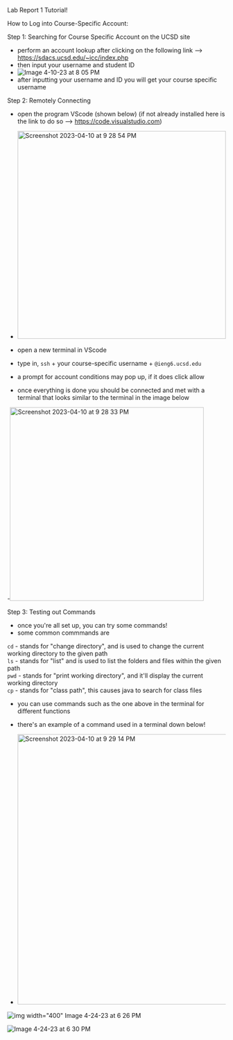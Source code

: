 Lab Report 1 Tutorial!

How to Log into Course-Specific Account:

Step 1: Searching for Course Specific Account on the UCSD site
- perform an account lookup after clicking on the following link --> https://sdacs.ucsd.edu/~icc/index.php
- then input your username and student ID
- ![Image 4-10-23 at 8 05 PM](https://user-images.githubusercontent.com/130015533/231056734-493a5136-8c5a-4905-af7f-3e8cc41a61b5.jpg)
- after inputting your username and ID you will get your course specific username





Step 2: Remotely Connecting 
- open the program VScode (shown below) (if not already installed here is the link to do so --> https://code.visualstudio.com)
- <img width="480" alt="Screenshot 2023-04-10 at 9 28 54 PM" src="https://user-images.githubusercontent.com/130015533/231056903-bf9854f3-d946-4014-bd00-d500e96e6994.png">

- open a new terminal in VScode 
- type in, ```ssh``` + your course-specific username + ```@ieng6.ucsd.edu```
- a prompt for account conditions may pop up, if it does click allow
- once everything is done you should be connected and met with a terminal that looks similar to the terminal in the image below 


-<img width="447" alt="Screenshot 2023-04-10 at 9 28 33 PM" src="https://user-images.githubusercontent.com/130015533/231056796-025736fa-41d6-4504-af3d-3cd6d941cd82.png">




Step 3: Testing out Commands
- once you're all set up, you can try some commands!
- some common commmands are 

```cd```<path>  - stands for "change directory", and is used to change the current working directory to the given path    
```ls``` <path> - stands for "list" and is used to list the folders and files within the given path   
```pwd``` - stands for "print working directory", and it'll display the current working directory   
```cp``` - stands for "class path", this causes java to search for class files
 
- you can use commands such as the one above in the terminal for different functions
- there's an example of a command used in a terminal down below!


- <img width="624" alt="Screenshot 2023-04-10 at 9 29 14 PM" src="https://user-images.githubusercontent.com/130015533/231056818-fb5a0e44-f9c0-41d5-b3d8-e85e9b34c779.png">
 
 ![img width="400" Image 4-24-23 at 6 26 PM](https://user-images.githubusercontent.com/130015533/234153617-f38c11e8-8856-4d94-9414-b0f5570022f1.jpg)

 ![Image 4-24-23 at 6 30 PM](https://user-images.githubusercontent.com/130015533/234153679-bd863056-f171-4420-bc8d-ad8c4c99a8c2.jpg)

 
 
 
 

